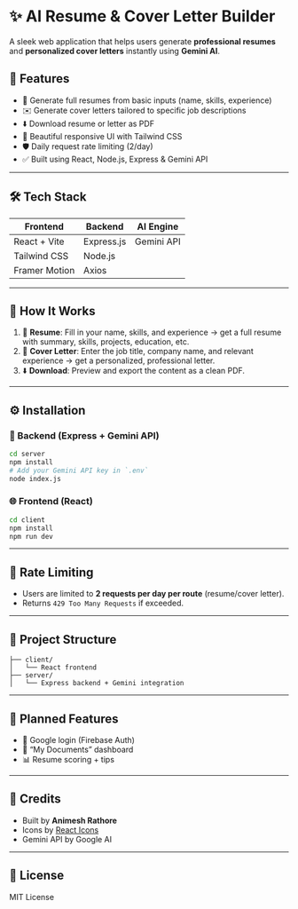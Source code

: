 
# ✨ AI Resume & Cover Letter Builder

A sleek web application that helps users generate **professional resumes** and **personalized cover letters** instantly using **Gemini AI**.

## 🚀 Features

- 🧠 Generate full resumes from basic inputs (name, skills, experience)
- ✉️ Generate cover letters tailored to specific job descriptions
- ⬇️ Download resume or letter as PDF
- 🎨 Beautiful responsive UI with Tailwind CSS
- 🛡️ Daily request rate limiting (2/day)
- ✅ Built using React, Node.js, Express & Gemini API

---



## 🛠️ Tech Stack

| Frontend      | Backend         | AI Engine     |
|---------------|-----------------|---------------|
| React + Vite  | Express.js      | Gemini API    |
| Tailwind CSS  | Node.js         |               |
| Framer Motion | Axios           |               |

---

## 📝 How It Works

1. 🧾 **Resume**: Fill in your name, skills, and experience → get a full resume with summary, skills, projects, education, etc.
2. 💼 **Cover Letter**: Enter the job title, company name, and relevant experience → get a personalized, professional letter.
3. ⬇️ **Download**: Preview and export the content as a clean PDF.

---

## ⚙️ Installation

### 🔧 Backend (Express + Gemini API)

```bash
cd server
npm install
# Add your Gemini API key in `.env`
node index.js
```

### 🌐 Frontend (React)

```bash
cd client
npm install
npm run dev
```

---

## 🔐 Rate Limiting

- Users are limited to **2 requests per day per route** (resume/cover letter).
- Returns `429 Too Many Requests` if exceeded.

---

## 📁 Project Structure

```
├── client/
│   └── React frontend
├── server/
│   └── Express backend + Gemini integration
```

---

## 🔮 Planned Features

- 🔐 Google login (Firebase Auth)
- 📂 “My Documents” dashboard
- 📊 Resume scoring + tips


---

## 🙌 Credits

- Built by **Animesh Rathore**
- Icons by [React Icons](https://react-icons.github.io/react-icons/)
- Gemini API by Google AI

---

## 📄 License

MIT License
